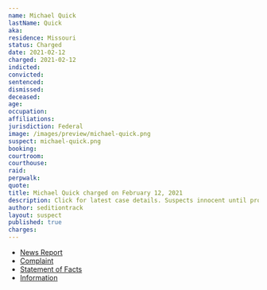 ```yaml
---
name: Michael Quick
lastName: Quick
aka:
residence: Missouri
status: Charged
date: 2021-02-12
charged: 2021-02-12
indicted:
convicted: 
sentenced: 
dismissed: 
deceased:
age:
occupation:
affiliations:
jurisdiction: Federal
image: /images/preview/michael-quick.png
suspect: michael-quick.png
booking:
courtroom:
courthouse:
raid:
perpwalk:
quote:
title: Michael Quick charged on February 12, 2021
description: Click for latest case details. Suspects innocent until proven guilty.
author: seditiontrack
layout: suspect
published: true
charges:
---
```

- [News Report](https://www.ky3.com/2021/02/12/fbi-arrests-2-for-springfield-wanted-in-capitol-riot-in-january/)
- [Complaint](https://extremism.gwu.edu/sites/g/files/zaxdzs2191/f/Michael%20Quick%20Complaint.pdf)
- [Statement of Facts](https://www.justice.gov/usao-dc/case-multi-defendant/file/1372086/download)
- [Information](https://www.justice.gov/usao-dc/case-multi-defendant/file/1379301/download)
